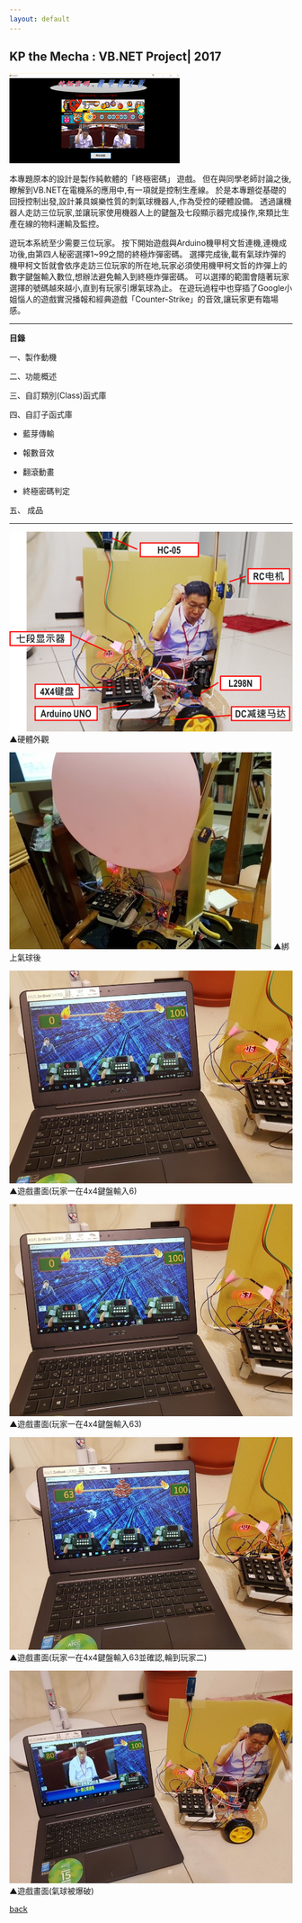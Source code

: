 ```yaml
---
layout: default
---
```


## KP the Mecha : VB.NET Project| 2017
![Branching](https://raw.githubusercontent.com/Eddy-Max-Lee/Eddy-CV-2/master/assets/img/p3-3.png)



本專題原本的設計是製作純軟體的「終極密碼」 遊戲。 但在與同學老師討論之後,瞭解到VB.NET在電機系的應用中,有一項就是控制生產線。 於是本專題從基礎的回授控制出發,設計兼具娛樂性質的刺氣球機器人,作為受控的硬體設備。 透過讓機器人走訪三位玩家,並讓玩家使用機器人上的鍵盤及七段顯示器完成操作,來類比生產在線的物料運輸及監控。

遊玩本系統至少需要三位玩家。 按下開始遊戲與Arduino機甲柯文哲連機,連機成功後,由第四人秘密選擇1~99之間的終極炸彈密碼。 選擇完成後,載有氣球炸彈的機甲柯文哲就會依序走訪三位玩家的所在地,玩家必須使用機甲柯文哲的炸彈上的數字鍵盤輸入數位,想辦法避免輸入到終極炸彈密碼。 可以選擇的範圍會隨著玩家選擇的號碼越來越小,直到有玩家引爆氣球為止。 在遊玩過程中也穿插了Google小姐惱人的遊戲實況播報和經典遊戲「Counter-Strike」的音效,讓玩家更有臨場感。

* * *

**目錄**

一、製作動機

二、功能概述

三、自訂類別(Class)函式庫

四、自訂子函式庫

  * 藍芽傳輸

  * 報數音效

  * 翻滾動畫

  * 終極密碼判定

五、 成品
* * *
![Branching](https://raw.githubusercontent.com/Eddy-Max-Lee/Eddy-CV-2/master/assets/img/p3-1.png)
     ▲硬體外觀

![Branching](https://raw.githubusercontent.com/Eddy-Max-Lee/Eddy-CV-2/master/assets/img/p3-2.jpg)
     ▲綁上氣球後

![Branching](https://raw.githubusercontent.com/Eddy-Max-Lee/Eddy-CV-2/master/assets/img/p3-4.jpg)
     ▲遊戲畫面(玩家一在4x4鍵盤輸入6)

![Branching](https://raw.githubusercontent.com/Eddy-Max-Lee/Eddy-CV-2/master/assets/img/p3-5.jpg)
     ▲遊戲畫面(玩家一在4x4鍵盤輸入63)

![Branching](https://raw.githubusercontent.com/Eddy-Max-Lee/Eddy-CV-2/master/assets/img/p3-6.jpg)
     ▲遊戲畫面(玩家一在4x4鍵盤輸入63並確認,輪到玩家二)

![Branching](https://raw.githubusercontent.com/Eddy-Max-Lee/Eddy-CV-2/master/assets/img/p3-7.jpg)
     ▲遊戲畫面(氣球被爆破)


[back](./)
